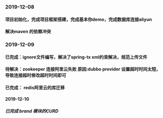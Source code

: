 ### 2019-12-08
#### 项目初始化，完成项目框架搭建，完成基本你demo，完成数据库连接aliyun
#### 解决maven 的依赖冲突
### 2019-12-09 
#### 已完成：ignore文件编写，解决了spring-tx xml约束解决，规范上传文件
#### 待解决：zookeeper 连接阿里云失败  原因:dubbo provider 设置超时时间太短，导致连接超时修改超时时间即可
#### 已完成： redis阿里云的库迁移
#### 2019-12-10
##### 已完成 brand 模块的CURD